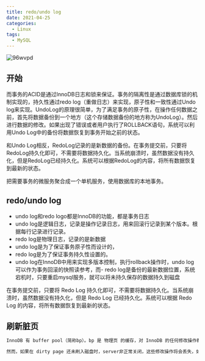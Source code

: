 ```yaml
---
title: redo/undo log
date: 2021-04-25
categories:
  - Linux
tags:
  - MySQL
---
```


![96wvpd](https://fastly.jsdelivr.net/gh/qbmzc/images/md/wallhaven-96wvpd.png)

<!-- more -->

## 开始

而事务的ACID是通过InnoDB日志和锁来保证。事务的隔离性是通过数据库锁的机制实现的，持久性通过redo log（重做日志）来实现，原子性和一致性通过Undo log来实现。UndoLog的原理很简单，为了满足事务的原子性，在操作任何数据之前，首先将数据备份到一个地方（这个存储数据备份的地方称为UndoLog）。然后进行数据的修改。如果出现了错误或者用户执行了ROLLBACK语句，系统可以利用Undo Log中的备份将数据恢复到事务开始之前的状态。

和Undo Log相反，RedoLog记录的是新数据的备份。在事务提交前，只要将RedoLog持久化即可，不需要将数据持久化。当系统崩溃时，虽然数据没有持久化，但是RedoLog已经持久化。系统可以根据RedoLog的内容，将所有数据恢复到最新的状态。

把需要事务的微服务聚合成一个单机服务，使用数据库的本地事务。

## redo/undo log

- undo log和redo logo都是InnoDB的功能，都是事务日志
- undo log是逻辑日志，记录是操作记录日志，用来回滚行记录到某个版本。根据每行记录进行记录。
- redo log是物理日志，记录的是新数据
- undo log是为了保证事务原子性而设计的，
- redo log是为了保证事务持久性设置的。
- undo log在InnoDB中用来实现多版本控制，执行rollback操作时，undo log可以作为事务回滚的快照读参考，而- redo log是备份的最新数据位置，系统宕机时，只要重启mysql服务，就可以将未持久保存的数据持久到磁盘

在事务提交前，只要将 Redo Log 持久化即可，不需要将数据持久化。当系统崩溃时，虽然数据没有持久化，但是 Redo Log 已经持久化。系统可以根据 Redo Log 的内容，将所有数据恢复到最新的状态。

## 刷新脏页

```bash
InnoDB 有 buffer pool（简称bp）。bp 是 物理页 的缓存，对 InnoDB 的任何修改操作都会首先在 bp 的 page 上进行，然后这样的页面将被标记为 dirty 并被放到专门的flush list 上，后续将由专门的刷脏线程阶段性的将这些页面写入磁盘。这样的好处是避免每次写操作都操作磁盘导致大量的随机 IO，阶段性的刷脏可以将多次对页面的修改 merge 成一次IO 操作，同时异步写入也降低了访问的时延。

然而，如果在 dirty page 还未刷入磁盘时，server非正常关闭，这些修改操作将会丢失，如果写入操作正在进行，甚至会由于损坏数据文件导致数据库不可用。为了避免上述问题的发生，Innodb 将所有对页面的修改操作写入一个专门的文件，并在数据库启动时从此文件进行恢复操作，这个文件就是 redo log file。这样的技术推迟了 bp 页面的刷新，从而提升了数据库的吞吐，有效的降低了访问时延。带来的问题是额外的写 redo log 操作的开销（顺序 IO，比随机 IO 快很多），以及数据库启动时恢复操作所需的时间。
```
